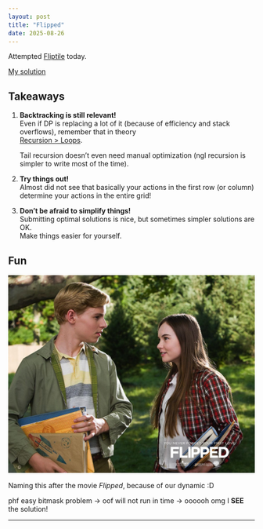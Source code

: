 ```yaml
---
layout: post
title: "Flipped"
date: 2025-08-26
---
```


Attempted [Fliptile][fliptile] today.  

[My solution][mysolution]

## Takeaways

1. **Backtracking is still relevant!**  
   Even if DP is replacing a lot of it (because of efficiency and stack overflows), remember that in theory  
   [Recursion > Loops][recursion].

   Tail recursion doesn’t even need manual optimization (ngl recursion is simpler to write most of the time).

2. **Try things out!**  
   Almost did not see that basically your actions in the first row (or column) determine your actions in the entire grid!  

3. **Don’t be afraid to simplify things!**  
   Submitting optimal solutions is nice, but sometimes simpler solutions are OK.  
   Make things easier for yourself.  

## Fun

<img src="/assets/flipped.jpg" alt="Flipped movie" style="max-width:100%; height:auto;">


Naming this after the movie *Flipped*, because of our dynamic :D  

phf easy bitmask problem → oof will not run in time → oooooh omg I **SEE** the solution!  

---

[fliptile]: https://vjudge.net/problem/POJ-3279
[mysolution]: https://vjudge.net/solution/63238377
[recursion]: https://courses.cs.washington.edu/courses/cse331/25wi/topics/topic07-tail-recursion.pdf
